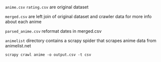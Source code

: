 `anime.csv` `rating.csv` are original dataset

`merged.csv` are left join of original dataset and crawler data for more info about each anime

`parsed_anime.csv` reformat dates in merged.csv



`animelist` directory contains a scrapy spider that scrapes anime data from animelist.net

`scrapy crawl anime -o output.csv -t csv`

